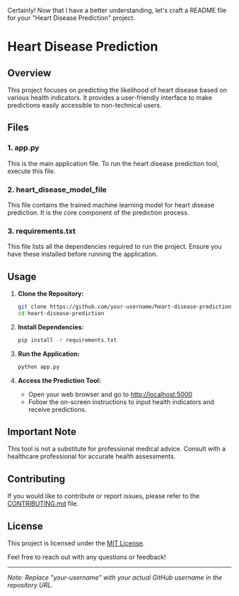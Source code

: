 Certainly! Now that I have a better understanding, let's craft a README file for your "Heart Disease Prediction" project.

# Heart Disease Prediction

## Overview

This project focuses on predicting the likelihood of heart disease based on various health indicators. It provides a user-friendly interface to make predictions easily accessible to non-technical users.

## Files

### 1. app.py

This is the main application file. To run the heart disease prediction tool, execute this file.

### 2. heart_disease_model_file

This file contains the trained machine learning model for heart disease prediction. It is the core component of the prediction process.

### 3. requirements.txt

This file lists all the dependencies required to run the project. Ensure you have these installed before running the application.

## Usage

1. **Clone the Repository:**
    ```bash
    git clone https://github.com/your-username/heart-disease-prediction.git
    cd heart-disease-prediction
    ```

2. **Install Dependencies:**
    ```bash
    pip install -r requirements.txt
    ```

3. **Run the Application:**
    ```bash
    python app.py
    ```

4. **Access the Prediction Tool:**
    - Open your web browser and go to [http://localhost:5000](http://localhost:5000)
    - Follow the on-screen instructions to input health indicators and receive predictions.

## Important Note

This tool is not a substitute for professional medical advice. Consult with a healthcare professional for accurate health assessments.

## Contributing

If you would like to contribute or report issues, please refer to the [CONTRIBUTING.md](CONTRIBUTING.md) file.

## License

This project is licensed under the [MIT License](LICENSE).

Feel free to reach out with any questions or feedback!

---
*Note: Replace "your-username" with your actual GitHub username in the repository URL.*
